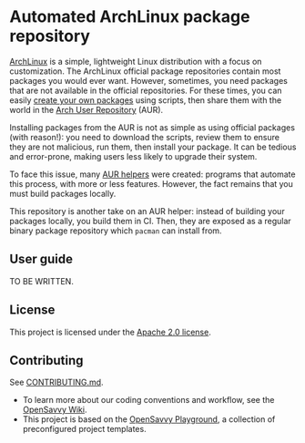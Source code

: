 # Automated ArchLinux package repository

[ArchLinux](https://archlinux.org/) is a simple, lightweight Linux distribution with a focus on customization. The ArchLinux official package repositories contain most packages you would ever want.  However, sometimes, you need packages that are not available in the official repositories. For these times, you can easily [create your own packages](https://wiki.archlinux.org/title/creating_packages) using scripts, then share them with the world in the [Arch User Repository](https://wiki.archlinux.org/title/Arch_User_Repository) (AUR).

Installing packages from the AUR is not as simple as using official packages (with reason!): you need to download the scripts, review them to ensure they are not malicious, run them, then install your package. It can be tedious and error-prone, making users less likely to upgrade their system.

To face this issue, many [AUR helpers](https://wiki.archlinux.org/title/AUR_helpers) were created: programs that automate this process, with more or less features. However, the fact remains that you must build packages locally.

This repository is another take on an AUR helper: instead of building your packages locally, you build them in CI. Then, they are exposed as a regular binary package repository which `pacman` can install from.

## User guide

TO BE WRITTEN.

## License

This project is licensed under the [Apache 2.0 license](LICENSE).

## Contributing

See [CONTRIBUTING.md](CONTRIBUTING.md).
- To learn more about our coding conventions and workflow, see the [OpenSavvy Wiki](https://gitlab.com/opensavvy/wiki/-/blob/main/README.md#wiki).
- This project is based on the [OpenSavvy Playground](docs/playground/README.md), a collection of preconfigured project templates.
